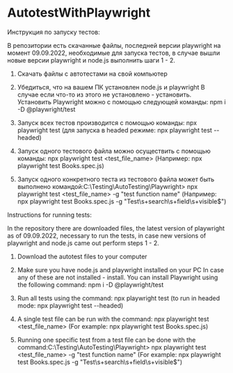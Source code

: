 # AutotestWithPlaywright
Инструкция по запуску тестов:

В репозитории есть скачанные файлы, последней версии playwright на момент 09.09.2022, необходимые для запуска тестов, в случае вышли новые версии playwright и node.js выполнить шаги 1 - 2.

1. Скачать файлы с автотестами на свой компьютер
2. Убедиться, что на вашем ПК установлен node.js и playwright
В случае если что-то из этого не установлено - установить.
Установить Playwright можно с помощью следующей команды: npm i -D @playwright/test

3. Запуск всех тестов производится с помощью команды: npx playwright test (для запуска в headed режиме: npx playwright test --headed)
4. Запуск одного тестового файла можно осуществить с помощью команды: npx playwright test <test_file_name> (Например: npx playwright test Books.spec.js)
5. Запуск одного конкретного теста из тестового файла может быть выполнено командой:C:\Testing\AutoTesting\Playwright> npx playwright test <test_file_name> -g "test function name" (Например: npx playwright test Books.spec.js -g "Test\s+search\s+field\s+visible$")




Instructions for running tests:

In the repository there are downloaded files, the latest version of playwright as of 09.09.2022, necessary to run the tests, in case new versions of playwright and node.js came out perform steps 1 - 2.

1. Download the autotest files to your computer
2. Make sure you have node.js and playwright installed on your PC
In case any of these are not installed - install.
You can install Playwright using the following command: npm i -D @playwright/test

3. Run all tests using the command: npx playwright test (to run in headed mode: npx playwright test --headed)
4. A single test file can be run with the command: npx playwright test <test_file_name> (For example: npx playwright test Books.spec.js)
5. Running one specific test from a test file can be done with the command:C:\Testing\AutoTesting\Playwright> npx playwright test <test_file_name> -g "test function name" (For example: npx playwright test Books.spec.js -g "Test\s+search\s+field\s+visible$")